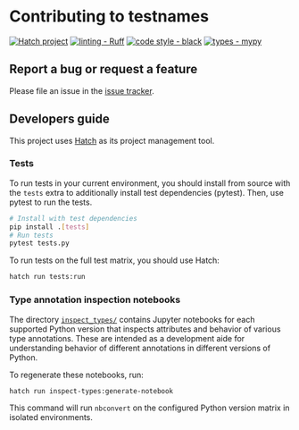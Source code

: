 # Contributing to testnames

[![Hatch project](https://img.shields.io/badge/%F0%9F%A5%9A-Hatch-4051b5.svg)](https://github.com/pypa/hatch) [![linting - Ruff](https://img.shields.io/endpoint?url=https://raw.githubusercontent.com/charliermarsh/ruff/main/assets/badge/v0.json)](https://github.com/charliermarsh/ruff) [![code style - black](https://img.shields.io/badge/code%20style-black-000000.svg)](https://github.com/psf/black) [![types - mypy](https://img.shields.io/badge/types-mypy-blue.svg)](https://github.com/python/mypy)

## Report a bug or request a feature

Please file an issue in the [issue tracker](https://github.com/jayqi/typenames/issues).

## Developers guide

This project uses [Hatch](https://github.com/pypa/hatch) as its project management tool.

### Tests

To run tests in your current environment, you should install from source with the `tests` extra to additionally install test dependencies (pytest). Then, use pytest to run the tests.

```bash
# Install with test dependencies
pip install .[tests]
# Run tests
pytest tests.py
```

To run tests on the full test matrix, you should use Hatch:

```bash
hatch run tests:run
```

### Type annotation inspection notebooks

The directory [`inspect_types/`](./inspect_types/) contains Jupyter notebooks for each supported Python version that inspects attributes and behavior of various type annotations. These are intended as a development aide for understanding behavior of different annotations in different versions of Python.

To regenerate these notebooks, run:

```bash
hatch run inspect-types:generate-notebook
```

This command will run `nbconvert` on the configured Python version matrix in isolated environments.
